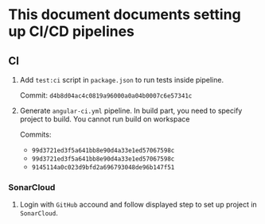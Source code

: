 # This document documents setting up CI/CD pipelines

## CI

1. Add `test:ci` script in `package.json` to run tests inside pipeline.

    Commit: `d4b8d04ac4c0819a96000a0a04b0007c6e57341c`

2. Generate `angular-ci.yml` pipeline.
In build part, you need to specify project to build.
You cannot run build on workspace

    Commits:
    - `99d3721ed3f5a641bb8e90d4a33e1ed57067598c`
    - `99d3721ed3f5a641bb8e90d4a33e1ed57067598c`
    - `9145114a0c023d9bfd2a696793048de96b147f51`

### SonarCloud

1. Login with `GitHub` accound and follow displayed step to set up project in `SonarCloud`.
